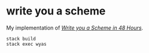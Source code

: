 # write you a scheme

My implementation of [_Write you a Scheme in 48 Hours_](https://en.wikibooks.org/wiki/Write_Yourself_a_Scheme_in_48_Hours).

```
stack build
stack exec wyas
```
